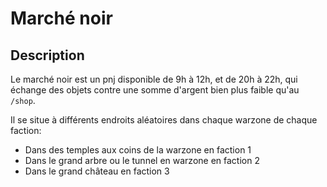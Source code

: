 # Marché noir

## Description

Le marché noir est un pnj disponible de 9h à 12h, et de 20h à 22h, qui échange des objets contre une somme d'argent bien plus faible qu'au `/shop`. 

Il se situe à différents endroits aléatoires dans chaque warzone de chaque faction:
- Dans des temples aux coins de la warzone en faction 1
- Dans le grand arbre ou le tunnel en warzone en faction 2
- Dans le grand château en faction 3
